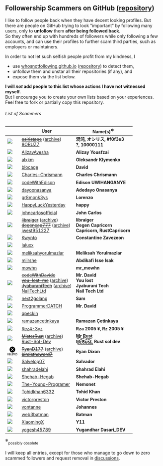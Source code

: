 ## Followership Scammers on GitHub ([repository](https://github.com/xamidi/github-followership-scammers))

I like to follow people back when they have decent looking profiles.
But there are people on GitHub trying to look "important" by following many users, only to **unfollow** them **after being followed back**.  
So they often end up with hundreds of followers while only following a few accounts, and can use their profiles to further scam third parties, such as employers or maintainers.

In order to not let such selfish people profit from my kindness, I
- use [whosnotfollowing.github.io](https://whosnotfollowing.github.io/) ([repository](https://github.com/whosnotfollowing/whosnotfollowing.github.io)) to detect them,
- unfollow them and unstar all their repositories (if any), and
- expose them via the list below.

**I will *not* add people to this list whose actions I have not witnessed myself.**  
But I encourage you to create your own lists based on your experiences. Feel free to fork or partially copy this repository.

###### List of Scammers

|                | User            | Name(s)<sup>✻</sup> |
| -------------- | --------------- | ----------------- |
| [<img src="https://avatars.githubusercontent.com/u/170834894?size=32" width="32">](https://avatars.githubusercontent.com/u/170834894) | <s>[osiristape](https://github.com/osiristape)</s> ([archive](https://web.archive.org/web/20241106222014/https://github.com/osiristape))<br>[8ORUZ7](https://github.com/8ORUZ7) | **混沌, オシリス, #f0f3e3**<br>**?, 10000111** |
| [<img src="https://avatars.githubusercontent.com/u/68489612?size=32" width="32">](https://avatars.githubusercontent.com/u/68489612) | [AlizayAyesha](https://github.com/AlizayAyesha) | **Alizay Yousfzai** |
| [<img src="https://avatars.githubusercontent.com/u/19151554?size=32" width="32">](https://avatars.githubusercontent.com/u/19151554) | [alxkm](https://github.com/alxkm) | **Oleksandr Klymenko** |
| [<img src="https://avatars.githubusercontent.com/u/156615728?size=32" width="32">](https://avatars.githubusercontent.com/u/156615728) | [blocage](https://github.com/blocage) | **David** |
| [<img src="https://avatars.githubusercontent.com/u/78157563?size=32" width="32">](https://avatars.githubusercontent.com/u/78157563) | [Charles-Chrismann](https://github.com/Charles-Chrismann) | **Charles Chrismann** |
| [<img src="https://avatars.githubusercontent.com/u/116379485?size=32" width="32">](https://avatars.githubusercontent.com/u/116379485) | [codeWithEdison](https://github.com/codeWithEdison) | **Edison UWIHANGANYE** |
| [<img src="https://avatars.githubusercontent.com/u/115120777?size=32" width="32">](https://avatars.githubusercontent.com/u/115120777) | [dayoonasanya](https://github.com/dayoonasanya) | **Adedayo Onasanya** |
| [<img src="https://avatars.githubusercontent.com/u/31302763?size=32" width="32">](https://avatars.githubusercontent.com/u/31302763) | [gr8monk3ys](https://github.com/gr8monk3ys) | **Lorenzo** |
| [<img src="https://avatars.githubusercontent.com/u/155702687?size=32" width="32">](https://avatars.githubusercontent.com/u/155702687) | [HappyLuckYesterday](https://github.com/HappyLuckYesterday) | **happy** |
| [<img src="https://avatars.githubusercontent.com/u/79121349?size=32" width="32">](https://avatars.githubusercontent.com/u/79121349) | [johncarlosofficial](https://github.com/johncarlosofficial) | **John Carlos** |
| [<img src="https://avatars.githubusercontent.com/u/27551874?size=32" width="32">](https://avatars.githubusercontent.com/u/27551874) | <s>[libraiger](https://github.com/libraiger)</s> ([archive](https://web.archive.org/web/20240910034857/https://github.com/libraiger))<br><s>[degencap777](https://github.com/degencap777)</s> ([archive](https://web.archive.org/web/20241106222445/https://github.com/degencap777))<br>[jwest951227](https://github.com/jwest951227) | **libraiger**<br>**Degen Capricorn**<br>**Capricorn, RustCapricorn** |
| [<img src="https://avatars.githubusercontent.com/u/31433211?size=32" width="32">](https://avatars.githubusercontent.com/u/31433211) | [Kwynto](https://github.com/Kwynto) | **Constantine Zavezeon** |
| [<img src="https://avatars.githubusercontent.com/u/96153374?size=32" width="32">](https://avatars.githubusercontent.com/u/96153374) | [laluxx](https://github.com/laluxx) | |
| [<img src="https://avatars.githubusercontent.com/u/141827156?size=32" width="32">](https://avatars.githubusercontent.com/u/141827156) | [meliksahyorulmazlar](https://github.com/meliksahyorulmazlar) | **Meliksah Yorulmazlar** |
| [<img src="https://avatars.githubusercontent.com/u/126691024?size=32" width="32">](https://avatars.githubusercontent.com/u/126691024) | [miirshe](https://github.com/miirshe) | **Abdikafi Isse Isak** |
| [<img src="https://avatars.githubusercontent.com/u/184830396?size=32" width="32">](https://avatars.githubusercontent.com/u/184830396) | [mowhn](https://github.com/mowhn) | **mr_mowhn** |
| [<img src="https://avatars.githubusercontent.com/u/117844250?size=32" width="32">](https://avatars.githubusercontent.com/u/117844250) | <s>[codeWithDavide](https://github.com/codeWithDavide)</s><br><s>[you-lost-me](https://github.com/you-lost-me)</s> ([archive](https://web.archive.org/web/20240803022346/https://github.com/you-lost-me))<br><s>[JyaburaniTech](https://github.com/JyaburaniTech)</s> ([archive](https://web.archive.org/web/20240921110511/https://github.com/JyaburaniTech))<br>[NailTechLtd](https://github.com/NailTechLtd) | **Mr. David**<br>**You lost**<br>**Jyaburani Tech**<br>**Nail Tech Ltd** |
| [<img src="https://avatars.githubusercontent.com/u/162185250?size=32" width="32">](https://avatars.githubusercontent.com/u/162185250) | [next2golang](https://github.com/next2golang) | **Sam** |
| [<img src="https://avatars.githubusercontent.com/u/128073754?size=32" width="32">](https://avatars.githubusercontent.com/u/128073754) | [ProgrammerDATCH](https://github.com/ProgrammerDATCH) | **Mr. David** |
| [<img src="https://avatars.githubusercontent.com/u/64363113?size=32" width="32">](https://avatars.githubusercontent.com/u/64363113) | [qpeckin](https://github.com/qpeckin) | |
| [<img src="https://avatars.githubusercontent.com/u/75214035?size=32" width="32">](https://avatars.githubusercontent.com/u/75214035) | [ramazancetinkaya](https://github.com/ramazancetinkaya) | **Ramazan Çetinkaya** |
| [<img src="https://avatars.githubusercontent.com/u/167752965?size=32" width="32">](https://avatars.githubusercontent.com/u/167752965) | [Rez4-3yz](https://github.com/Rez4-3yz) | **Rza 2005 ¥, Rz 2005 ¥** |
| [<img src="https://avatars.githubusercontent.com/u/45526899?size=32" width="32">](https://avatars.githubusercontent.com/u/45526899) | <s>[MisterRust](https://github.com/MisterRust)</s> ([archive](https://web.archive.org/web/20240704125825/https://github.com/MisterRust))<br>[Rust-Sol-Dev](https://github.com/Rust-Sol-Dev) | **Mr Rust**<br>**M̳̿͟͞r̳̿͟͞R̳̿͟͞u̳̿͟͞s̳̿͟͞t̳̿͟͞, Rust sol dev** |
| ![](img/deleted.png) | <s>[RyanD177](https://github.com/RyanD177)</s> ([archive](https://web.archive.org/web/20240416155429/https://github.com/RyanD177))<br><s>[birdistheword7](https://github.com/birdistheword7)</s> | **Ryan Dixon** |
| [<img src="https://avatars.githubusercontent.com/u/187376026?size=32" width="32">](https://avatars.githubusercontent.com/u/187376026) | [Salvelop07](https://github.com/Salvelop07) | **Salvador** |
| [<img src="https://avatars.githubusercontent.com/u/17948260?size=32" width="32">](https://avatars.githubusercontent.com/u/17948260) | [shahradelahi](https://github.com/shahradelahi) | **Shahrad Elahi** |
| [<img src="https://avatars.githubusercontent.com/u/137138481?size=32" width="32">](https://avatars.githubusercontent.com/u/137138481) | [Shehab-Hegab](https://github.com/Shehab-Hegab) | **Shehab-Hegab** |
| [<img src="https://avatars.githubusercontent.com/u/63434058?size=32" width="32">](https://avatars.githubusercontent.com/u/63434058) | [The-Young-Programer](https://github.com/The-Young-Programer) | **Nemonet** |
| [<img src="https://avatars.githubusercontent.com/u/113549923?size=32" width="32">](https://avatars.githubusercontent.com/u/113549923) | [Tohidkhan6332](https://github.com/Tohidkhan6332) | **Tohid Khan** |
| [<img src="https://avatars.githubusercontent.com/u/112781610?size=32" width="32">](https://avatars.githubusercontent.com/u/112781610) | [victorpreston](https://github.com/victorpreston) | **Victor Preston** |
| [<img src="https://avatars.githubusercontent.com/u/63226975?size=32" width="32">](https://avatars.githubusercontent.com/u/63226975) | [vontanne](https://github.com/vontanne) | **Johannes** |
| [<img src="https://avatars.githubusercontent.com/u/23144171?size=32" width="32">](https://avatars.githubusercontent.com/u/23144171) | [web3batman](https://github.com/web3batman) | **Batman** |
| [<img src="https://avatars.githubusercontent.com/u/5387930?size=32" width="32">](https://avatars.githubusercontent.com/u/5387930) | [XiaomingX](https://github.com/XiaomingX) | **Y11** |
| [<img src="https://avatars.githubusercontent.com/u/124587241?size=32" width="32">](https://avatars.githubusercontent.com/u/124587241) | [yogesh45789](https://github.com/yogesh45789) | **Yugandhar Dasari_DEV** |

<sup>✻</sup><sub>possibly obsolete</sub>

I will keep all entries, except for those who manage to go down to zero scammed followers and request removal in [discussions](https://github.com/xamidi/github-followership-scammers/discussions).
